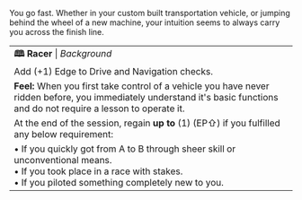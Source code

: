 You go fast. Whether in your custom built transportation vehicle, or jumping behind the wheel of a new machine, your intuition seems to always carry you across the finish line.

|                                                                                                                                                                                  |
| -------------------------------------------------------------------------------------------------------------------------------------------------------------------------------- |
| **🕮 Racer** \| *Background*                                                                                                                                                     |
| Add (+1) Edge to Drive and Navigation checks.                                                                                                                                    |
| **Feel:** When you first take control of a vehicle you have never ridden before, you immediately understand it's basic functions and do not require a lesson to operate it.      |
| At the end of the session, regain **up to** (1) (EP⇧) if you fulfilled any below requirement:                                                                                    |
| • If you quickly got from A to B through sheer skill or unconventional means.<br>• If you took place in a race with stakes.<br>• If you piloted something completely new to you. |
